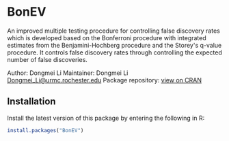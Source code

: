 # BonEV
An improved multiple testing procedure for controlling false discovery rates which is developed based on the Bonferroni procedure with integrated estimates from the Benjamini-Hochberg procedure and the Storey's q-value procedure. It controls false discovery rates through controlling the expected number of false discoveries.
 
Author: Dongmei Li
Maintainer: Dongmei Li <Dongmei_Li@urmc.rochester.edu>
Package repository: [view on CRAN](https://cran.r-project.org/web/packages/BonEV/index.html)

## Installation
Install the latest version of this package by entering the following in R:
```R
install.packages("BonEV")
```
